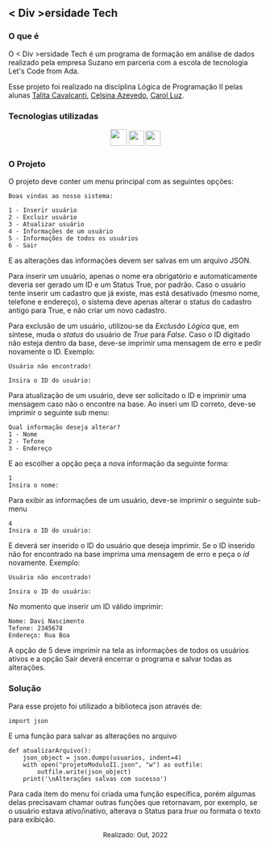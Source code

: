 ## < Div >ersidade Tech

### O que é
O < Div >ersidade Tech é um programa de formação em análise de dados realizado pela empresa Suzano em parceria com a escola de tecnologia Let's Code from Ada.

Esse projeto foi realizado na disciplina Lógica de Programação II pelas alunas [Talita Cavalcanti](https://github.com/talitacgs), [Celsina Azevedo](https://github.com/celsina), [Carol Luz](https://github.com/CarolLuz).
### Tecnologias utilizadas

<div style="display: inline_block" align="center">

  <img width="33" src="https://cdn.jsdelivr.net/gh/devicons/devicon/icons/python/python-original-wordmark.svg" />
  <img width="30" src="https://cdn.jsdelivr.net/gh/devicons/devicon/icons/vscode/vscode-original.svg" />
  <img width="30" src="https://cdn.jsdelivr.net/gh/devicons/devicon/icons/git/git-original.svg" />

</div>

### O Projeto

O projeto deve conter um menu principal com as seguintes opções:

```
Boas vindas ao nosso sistema:

1 - Inserir usuário
2 - Excluir usuário
3 - Atualizar usuário
4 - Informações de um usuário
5 - Informações de todos os usuários
6 - Sair
```

E as alterações das informações devem ser salvas em um arquivo JSON. 

Para inserir um usuário, apenas o nome era obrigatório e automaticamente deveria ser gerado um ID e um Status True, por padrão. Caso o usuário tente inserir um cadastro que já existe, mas está desativado (mesmo nome, telefone e endereço), o sistema deve apenas alterar o status do cadastro antigo para True, e não criar um novo cadastro.

Para exclusão de um usuário, utilizou-se da _Exclusão Lógica_ que, em síntese, muda o _status_ do usuário de *True* para *False*. Caso o ID digitado não esteja dentro da base, deve-se imprimir uma mensagem de erro e pedir novamente o ID. Exemplo:
```
Usuário não encontrado!

Insira o ID do usuário:
```

Para atualização de um usuário, deve ser solicitado o ID e imprimir uma mensagem caso não o encontre na base. Ao inseri um ID correto, deve-se imprimir o seguinte sub menu:
```
Qual informação deseja alterar?
1 - Nome
2 - Tefone
3 - Endereço
```
E ao escolher a opção peça a nova informação da seguinte forma:

```
1
Insira o nome:
```

Para exibir as informações de um usuário, deve-se imprimir o seguinte sub-menu

```
4
Insira o ID do usuário:
```

E deverá ser inserido o ID do usuário que deseja imprimir.
Se o ID inserido não for encontrado na base imprima uma mensagem de erro e peça o _id_ novamente. Exemplo:
```
Usuário não encontrado!

Insira o ID do usuário:
```

No momento que inserir um ID válido imprimir:

```
Nome: Davi Nascimento
Tefone: 2345678
Endereço: Rua Boa
```

A opção de 5 deve imprimir na tela as informações de todos os usuários ativos e a opção Sair deverá encerrar o programa e salvar todas as alterações.

### Solução

Para esse projeto foi utilizado a biblioteca json através de:

```
import json
```
E uma função para salvar as alterações no arquivo

```
def atualizarArquivo():
    json_object = json.dumps(usuarios, indent=4)
    with open("projetoModuloII.json", "w") as outfile:
        outfile.write(json_object)
    print('\nAlterações salvas com sucesso')
```
Para cada item do menu foi criada uma função específica, porém algumas delas precisavam chamar outras funções que retornavam, por exemplo, se o usuário estava ativo/inativo, alterava o Status para _true_ ou formata o texto para exibição.


<font size="2"><p align="center"> Realizado: Out, 2022  </p></font>